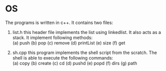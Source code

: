 # OS
The programs is written in c++.
It contains two files:
1. list.h
	 this header file implements the list using linkedlist. It also acts
	 as a stack. It implement following methods:        
	 (a) push (b) pop (c) remove (d) printList (e) size (f) get

2. sh.cpp
	 this program implements the shell script from the scratch. The shell
	 is able to execute the following commands:  
	 (a) copy  (b) create  (c) cd  (d) pushd  (e) popd  (f) dirs  (g) path
